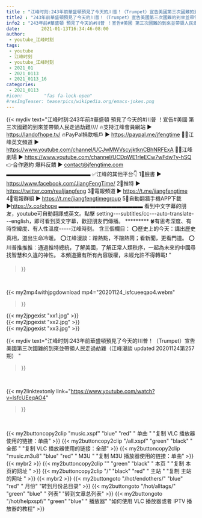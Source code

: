 ```yaml
---
title : "江峰时刻:243年前華盛頓預見了今天的川普！（Trumpet）宣告美國第三次國難的到來並帶領人民走過劫難（江峰漫談 updated  20201124第257期） "
title2 : "243年前華盛頓預見了今天的川普！（Trumpet）宣告美國第三次國難的到來並帶領人民走過劫難（江峰漫談 updated  20201124第257期） "
info2 : "243年前#華盛頓 預見了今天的#川普 ！宣告#美國 第三次國難的到來並帶領人民走過劫難//// 🔥支持江峰會員網站 ► https://landofhope.tv/ 🔥PayPal捐款帳戶   ► https://paypal.me/jfengtime 🦸‍♂️️江峰英文頻道 ► https://www.youtube.com/channel/UCJwMWVscyjktknCBhNRFExA 🦸‍♂️️江峰劇場 ► https://www.youtube.com/channel/UCDpWE1rleECw7wFdwTy-hSQ 👉合作邀約   爆料反饋  ► contact@jfengtime.com ▬▬▬▬▬▬▬▬▬▬▬▬▬▬▬▬ ✅江峰的其他平台👇  1⃣臉書          ► https://www.facebook.com/JiangFengTime/  2⃣推特          ► https://twitter.com/realjiangfeng  3⃣電報頻道   ►  https://t.me/jiangfengtime  4⃣電報群組   ► https://t.me/jiangfengtimegroup  5⃣自動翻牆手機APP下載    ►https://x.co/ohope  ▬▬▬▬▬▬▬▬▬▬▬▬▬▬▬▬ 看到中文字幕的朋友，youtube可自動翻譯成英文。點擊 setting---subtitles/cc---auto-translate---english，即可看到英文字幕，歡迎朋友們傳播。                                                    ********* 🍀有思考深度、有時空緯度、有人性溫度-----江峰時刻。 含三個欄目： ⭕️歷史上的今天：講出歷史真相，道出生命冷暖。 ⭕️江峰漫談：蹭熱點，不蹭熱鬧；看新聞，更看門道。 ⭕️川普推推推：通過推特總統，了解美國，了解正常人類秩序，一起為未來的中國尋找智慧和久違的神性。 本頻道擁有所有內容版權，未經允許不得轉載❗️ "
date:        2021-01-13T16:34:46-08:00
author:
 - youtube_江峰时刻
tags:
 - youtube
 - 江峰时刻
 - youtube_江峰时刻
 - 2021_01
 - 2021_0113
 - 2021_0113_16
categories:
 - 2021_0113
#icon:        "fas fa-lock-open"
#resImgTeaser: teaserpics/wikipedia.org/emacs-jokes.png
---
```


{{< mydiv text="江峰时刻:243年前#華盛頓 預見了今天的#川普 ！宣告#美國 第三次國難的到來並帶領人民走過劫難//// 🔥支持江峰會員網站 ► https://landofhope.tv/ 🔥PayPal捐款帳戶   ► https://paypal.me/jfengtime 🦸‍♂️️江峰英文頻道 ► https://www.youtube.com/channel/UCJwMWVscyjktknCBhNRFExA 🦸‍♂️️江峰劇場 ► https://www.youtube.com/channel/UCDpWE1rleECw7wFdwTy-hSQ 👉合作邀約   爆料反饋  ► contact@jfengtime.com ▬▬▬▬▬▬▬▬▬▬▬▬▬▬▬▬ ✅江峰的其他平台👇  1⃣臉書          ► https://www.facebook.com/JiangFengTime/  2⃣推特          ► https://twitter.com/realjiangfeng  3⃣電報頻道   ►  https://t.me/jiangfengtime  4⃣電報群組   ► https://t.me/jiangfengtimegroup  5⃣自動翻牆手機APP下載    ►https://x.co/ohope  ▬▬▬▬▬▬▬▬▬▬▬▬▬▬▬▬ 看到中文字幕的朋友，youtube可自動翻譯成英文。點擊 setting---subtitles/cc---auto-translate---english，即可看到英文字幕，歡迎朋友們傳播。                                                    ********* 🍀有思考深度、有時空緯度、有人性溫度-----江峰時刻。 含三個欄目： ⭕️歷史上的今天：講出歷史真相，道出生命冷暖。 ⭕️江峰漫談：蹭熱點，不蹭熱鬧；看新聞，更看門道。 ⭕️川普推推推：通過推特總統，了解美國，了解正常人類秩序，一起為未來的中國尋找智慧和久違的神性。 本頻道擁有所有內容版權，未經允許不得轉載❗️ "
>}}
<br>


{{< my2mp4withjpgdownload mp4="20201124_isfcueeqao4.webm"
>}}

{{< my2jpgexist "xx1.jpg" >}}<br>
{{< my2jpgexist "xx2.jpg" >}}<br>
{{< my2jpgexist "xx3.jpg" >}}<br>



{{< mydiv text="江峰时刻:243年前華盛頓預見了今天的川普！（Trumpet）宣告美國第三次國難的到來並帶領人民走過劫難（江峰漫談 updated  20201124第257期） "
>}}
<br>

{{< my2linktextonly link="https://www.youtube.com/watch?v=IsfcUEeqAO4"
>}}


<br>

{{< my2buttoncopy2clip "music.xspf"        "blue"   "red"    " 单曲 "  "复制 VLC 播放器使用的链接：单曲" >}} {{< my2buttoncopy2clip "/all.xspf"         "green"  "black"  " 全部 "  "复制 VLC 播放器使用的链接：全部" >}} {{< my2buttoncopy2clip "music.m3u8"        "blue"   "red"    " M3U  "    "复制 M3U 播放器使用的链接：单曲" >}} {{< mybr2 >}} {{< my2buttoncopy2clip ""                  "green"  "black"  " 本页 "    "复制 本页的网址 " >}} {{< my2buttoncopy2clip "/"                 "black"  "red"    " 主站 "    "复制 主站的网址 " >}} {{< mybr2 >}} {{< my2buttongoto      "/hot/endothers/"   "blue"   "red"    " 月份"   "转到月份总目录" >}} {{< my2buttongoto      "/hot/alltags/"     "green"  "blue"   " 列表"   "转到文章总列表" >}} {{< my2buttongoto      "/hot/helpxspf/"    "green"  "blue"   " 播放器" "如何使用 VLC 播放器或者 IPTV 播放器的教程" >}} 
